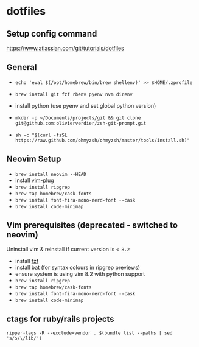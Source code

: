 # dotfiles

## Setup config command

https://www.atlassian.com/git/tutorials/dotfiles


## General

- `echo 'eval $(/opt/homebrew/bin/brew shellenv)' >> $HOME/.zprofile`


- `brew install git fzf rbenv pyenv nvm direnv`
- install python (use pyenv and set global python version)
- `mkdir -p ~/Documents/projects/git && git clone git@github.com:olivierverdier/zsh-git-prompt.git`
- `sh -c "$(curl -fsSL https://raw.github.com/ohmyzsh/ohmyzsh/master/tools/install.sh)"`


## Neovim Setup

- `brew install neovim --HEAD`
- install [vim-plug](https://github.com/junegunn/vim-plug#neovim)
- `brew install ripgrep`
- `brew tap homebrew/cask-fonts`
- `brew install font-fira-mono-nerd-font --cask`
- `brew install code-minimap`


## Vim prerequisites (deprecated - switched to neovim)

Uninstall vim & reinstall if current version is `< 8.2`

- install [fzf](https://github.com/junegunn/fzf)
- install bat (for syntax colours in ripgrep previews)
- ensure system is using vim 8.2 with python support
- `brew install ripgrep`
- `brew tap homebrew/cask-fonts`
- `brew install font-fira-mono-nerd-font --cask`
- `brew install code-minimap`

## ctags for ruby/rails projects

`ripper-tags -R --exclude=vendor . $(bundle list --paths | sed 's/$/\/lib/')`

